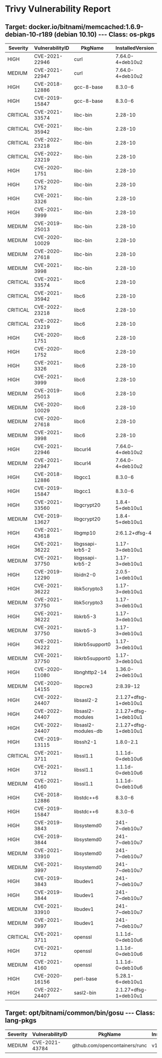 # Trivy Vulnerability Report

## Target: docker.io/bitnami/memcached:1.6.9-debian-10-r189 (debian 10.10) --- Class: os-pkgs
|Severity|VulnerabilityID|PkgName|InstalledVersion|FixedVersion|
|--------|---------------|-------|----------------|------------|
|HIGH|CVE-2021-22946|curl|7.64.0-4+deb10u2||
|MEDIUM|CVE-2021-22947|curl|7.64.0-4+deb10u2||
|HIGH|CVE-2018-12886|gcc-8-base|8.3.0-6||
|HIGH|CVE-2019-15847|gcc-8-base|8.3.0-6||
|CRITICAL|CVE-2021-33574|libc-bin|2.28-10||
|CRITICAL|CVE-2021-35942|libc-bin|2.28-10||
|CRITICAL|CVE-2022-23218|libc-bin|2.28-10||
|CRITICAL|CVE-2022-23219|libc-bin|2.28-10||
|HIGH|CVE-2020-1751|libc-bin|2.28-10||
|HIGH|CVE-2020-1752|libc-bin|2.28-10||
|HIGH|CVE-2021-3326|libc-bin|2.28-10||
|HIGH|CVE-2021-3999|libc-bin|2.28-10||
|MEDIUM|CVE-2019-25013|libc-bin|2.28-10||
|MEDIUM|CVE-2020-10029|libc-bin|2.28-10||
|MEDIUM|CVE-2020-27618|libc-bin|2.28-10||
|MEDIUM|CVE-2021-3998|libc-bin|2.28-10||
|CRITICAL|CVE-2021-33574|libc6|2.28-10||
|CRITICAL|CVE-2021-35942|libc6|2.28-10||
|CRITICAL|CVE-2022-23218|libc6|2.28-10||
|CRITICAL|CVE-2022-23219|libc6|2.28-10||
|HIGH|CVE-2020-1751|libc6|2.28-10||
|HIGH|CVE-2020-1752|libc6|2.28-10||
|HIGH|CVE-2021-3326|libc6|2.28-10||
|HIGH|CVE-2021-3999|libc6|2.28-10||
|MEDIUM|CVE-2019-25013|libc6|2.28-10||
|MEDIUM|CVE-2020-10029|libc6|2.28-10||
|MEDIUM|CVE-2020-27618|libc6|2.28-10||
|MEDIUM|CVE-2021-3998|libc6|2.28-10||
|HIGH|CVE-2021-22946|libcurl4|7.64.0-4+deb10u2||
|MEDIUM|CVE-2021-22947|libcurl4|7.64.0-4+deb10u2||
|HIGH|CVE-2018-12886|libgcc1|8.3.0-6||
|HIGH|CVE-2019-15847|libgcc1|8.3.0-6||
|HIGH|CVE-2021-33560|libgcrypt20|1.8.4-5+deb10u1||
|MEDIUM|CVE-2019-13627|libgcrypt20|1.8.4-5+deb10u1||
|HIGH|CVE-2021-43618|libgmp10|2:6.1.2+dfsg-4||
|HIGH|CVE-2021-36222|libgssapi-krb5-2|1.17-3+deb10u1|1.17-3+deb10u2|
|MEDIUM|CVE-2021-37750|libgssapi-krb5-2|1.17-3+deb10u1|1.17-3+deb10u3|
|HIGH|CVE-2019-12290|libidn2-0|2.0.5-1+deb10u1||
|HIGH|CVE-2021-36222|libk5crypto3|1.17-3+deb10u1|1.17-3+deb10u2|
|MEDIUM|CVE-2021-37750|libk5crypto3|1.17-3+deb10u1|1.17-3+deb10u3|
|HIGH|CVE-2021-36222|libkrb5-3|1.17-3+deb10u1|1.17-3+deb10u2|
|MEDIUM|CVE-2021-37750|libkrb5-3|1.17-3+deb10u1|1.17-3+deb10u3|
|HIGH|CVE-2021-36222|libkrb5support0|1.17-3+deb10u1|1.17-3+deb10u2|
|MEDIUM|CVE-2021-37750|libkrb5support0|1.17-3+deb10u1|1.17-3+deb10u3|
|HIGH|CVE-2020-11080|libnghttp2-14|1.36.0-2+deb10u1||
|MEDIUM|CVE-2020-14155|libpcre3|2:8.39-12||
|HIGH|CVE-2022-24407|libsasl2-2|2.1.27+dfsg-1+deb10u1||
|HIGH|CVE-2022-24407|libsasl2-modules|2.1.27+dfsg-1+deb10u1||
|HIGH|CVE-2022-24407|libsasl2-modules-db|2.1.27+dfsg-1+deb10u1||
|HIGH|CVE-2019-13115|libssh2-1|1.8.0-2.1||
|CRITICAL|CVE-2021-3711|libssl1.1|1.1.1d-0+deb10u6|1.1.1d-0+deb10u7|
|HIGH|CVE-2021-3712|libssl1.1|1.1.1d-0+deb10u6|1.1.1d-0+deb10u7|
|MEDIUM|CVE-2021-4160|libssl1.1|1.1.1d-0+deb10u6||
|HIGH|CVE-2018-12886|libstdc++6|8.3.0-6||
|HIGH|CVE-2019-15847|libstdc++6|8.3.0-6||
|HIGH|CVE-2019-3843|libsystemd0|241-7~deb10u7||
|HIGH|CVE-2019-3844|libsystemd0|241-7~deb10u7||
|MEDIUM|CVE-2021-33910|libsystemd0|241-7~deb10u7|241-7~deb10u8|
|MEDIUM|CVE-2021-3997|libsystemd0|241-7~deb10u7||
|HIGH|CVE-2019-3843|libudev1|241-7~deb10u7||
|HIGH|CVE-2019-3844|libudev1|241-7~deb10u7||
|MEDIUM|CVE-2021-33910|libudev1|241-7~deb10u7|241-7~deb10u8|
|MEDIUM|CVE-2021-3997|libudev1|241-7~deb10u7||
|CRITICAL|CVE-2021-3711|openssl|1.1.1d-0+deb10u6|1.1.1d-0+deb10u7|
|HIGH|CVE-2021-3712|openssl|1.1.1d-0+deb10u6|1.1.1d-0+deb10u7|
|MEDIUM|CVE-2021-4160|openssl|1.1.1d-0+deb10u6||
|HIGH|CVE-2020-16156|perl-base|5.28.1-6+deb10u1||
|HIGH|CVE-2022-24407|sasl2-bin|2.1.27+dfsg-1+deb10u1||

## Target: opt/bitnami/common/bin/gosu --- Class: lang-pkgs
|Severity|VulnerabilityID|PkgName|InstalledVersion|FixedVersion|
|--------|---------------|-------|----------------|------------|
|MEDIUM|CVE-2021-43784|github.com/opencontainers/runc|v1.0.0-rc95|v1.0.3|

